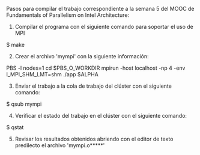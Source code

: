 Pasos para compilar el trabajo correspondiente a la semana 5 del MOOC de Fundamentals of Parallelism on Intel Architecture:

1) Compilar el programa con el siguiente comando para soportar el uso de MPI

$ make

2) Crear el archivo 'mympi' con la siguiente información:

PBS -l nodes=1
cd $PBS_O_WORKDIR
mpirun -host localhost -np 4 -env I_MPI_SHM_LMT=shm ./app $ALPHA

3) Enviar el trabajo a la cola de trabajo del clúster con el siguiente comando:

$ qsub mympi

4) Verificar el estado del trabajo en el clúster con el siguiente comando:

$ qstat

5) Revisar los resultados obtenidos abriendo con el editor de texto predilecto el archivo 'mympi.o*****'

